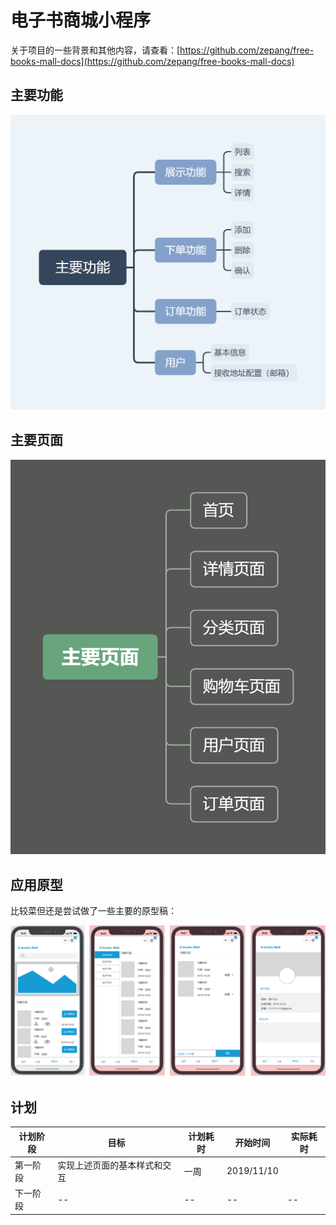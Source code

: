 # 电子书商城小程序

关于项目的一些背景和其他内容，请查看：[https://github.com/zepang/free-books-mall-docs](https://github.com/zepang/free-books-mall-docs)

## 主要功能

![](./docs/main-func.png)

## 主要页面

![](./docs/main-page.png)

## 应用原型

比较菜但还是尝试做了一些主要的原型稿：

![](./docs/wechatapp-proto.png)

## 计划

| 计划阶段 | 目标                         | 计划耗时 | 开始时间   | 实际耗时 |
| -------- | ---------------------------- | -------- | ---------- | -------- |
| 第一阶段 | 实现上述页面的基本样式和交互 | 一周     | 2019/11/10 |          |
| 下一阶段 | --                           | --       | --         | --       |
